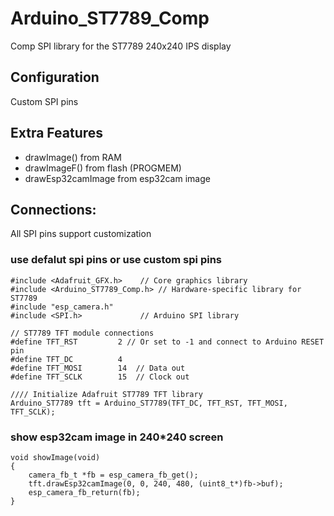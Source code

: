 # Arduino_ST7789_Comp
Comp SPI library for the ST7789 240x240 IPS display

## Configuration
Custom SPI pins

## Extra Features
- drawImage() from RAM
- drawImageF() from flash (PROGMEM)
- drawEsp32camImage from esp32cam image

## Connections:

All SPI pins support customization

### use defalut spi pins or use custom spi pins

    #include <Adafruit_GFX.h>    // Core graphics library
	#include <Arduino_ST7789_Comp.h> // Hardware-specific library for ST7789
	#include "esp_camera.h"
	#include <SPI.h>             // Arduino SPI library
	 
	// ST7789 TFT module connections
	#define TFT_RST         2 // Or set to -1 and connect to Arduino RESET pin
	#define TFT_DC          4
	#define TFT_MOSI        14  // Data out
	#define TFT_SCLK        15  // Clock out
	
	//// Initialize Adafruit ST7789 TFT library
	Arduino_ST7789 tft = Arduino_ST7789(TFT_DC, TFT_RST, TFT_MOSI, TFT_SCLK);


### show esp32cam image in 240*240 screen

	void showImage(void)
	{
	    camera_fb_t *fb = esp_camera_fb_get();
	    tft.drawEsp32camImage(0, 0, 240, 480, (uint8_t*)fb->buf);
	    esp_camera_fb_return(fb);
	}
